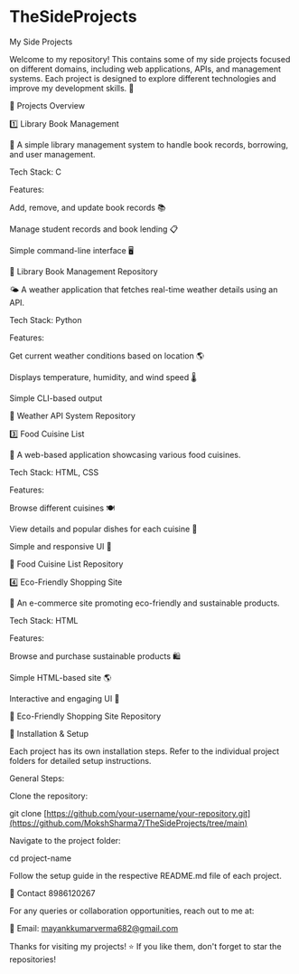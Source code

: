 

# TheSideProjects

 My Side Projects

Welcome to my repository! This contains some of my side projects focused on different domains, including web applications, APIs, and management systems. Each project is designed to explore different technologies and improve my development skills. 🚀

📂 Projects Overview

1️⃣ Library Book Management

📖 A simple library management system to handle book records, borrowing, and user management.

Tech Stack: C

Features:

Add, remove, and update book records 📚

Manage student records and book lending 📋

Simple command-line interface 🖥️

📌 Library Book Management Repository



🌤️ A weather application that fetches real-time weather details using an API.

Tech Stack: Python

Features:

Get current weather conditions based on location 🌎

Displays temperature, humidity, and wind speed 🌡️

Simple CLI-based output 

📌 Weather API System Repository

3️⃣ Food Cuisine List

🍔 A web-based application showcasing various food cuisines.

Tech Stack: HTML, CSS

Features:

Browse different cuisines 🍽️

View details and popular dishes for each cuisine 🥗

Simple and responsive UI 📱

📌 Food Cuisine List Repository

4️⃣ Eco-Friendly Shopping Site

🌱 An e-commerce site promoting eco-friendly and sustainable products.

Tech Stack: HTML

Features:

Browse and purchase sustainable products 🛍️

Simple HTML-based site 🌎

Interactive and engaging UI 💚

📌 Eco-Friendly Shopping Site Repository

🔧 Installation & Setup

Each project has its own installation steps. Refer to the individual project folders for detailed setup instructions.

General Steps:

Clone the repository:

git clone [https://github.com/your-username/your-repository.git](https://github.com/MokshSharma7/TheSideProjects/tree/main)

Navigate to the project folder:

cd project-name

Follow the setup guide in the respective README.md file of each project.




📩 Contact 8986120267

For any queries or collaboration opportunities, reach out to me at:

📧 Email: mayankkumarverma682@gmail.com



Thanks for visiting my projects! ⭐ If you like them, don't forget to star the repositories!
